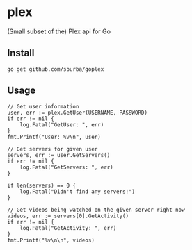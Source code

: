 plex
===============

(Small subset of the) Plex api for Go

## Install

```go get github.com/sburba/goplex```

## Usage

	// Get user information
	user, err := plex.GetUser(USERNAME, PASSWORD)
	if err != nil {
		log.Fatal("GetUser: ", err)
	}
	fmt.Printf("User: %v\n", user)

	// Get servers for given user
	servers, err := user.GetServers()
	if err != nil {
		log.Fatal("GetServers: ", err)
	}
	
	if len(servers) == 0 {
		log.Fatal("Didn't find any servers!")
	}

	// Get videos being watched on the given server right now
	videos, err := servers[0].GetActivity()
	if err != nil {
		log.Fatal("GetActivity: ", err)
	}
	fmt.Printf("%v\n\n", videos)
